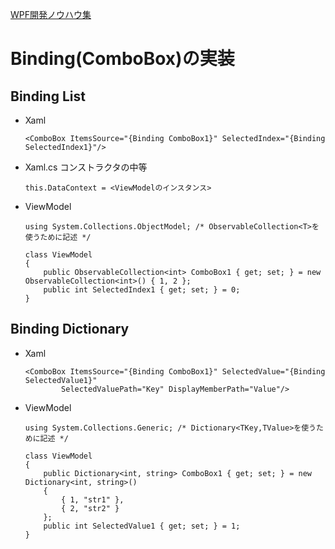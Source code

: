 [WPF開発ノウハウ集](../index.md)
# Binding(ComboBox)の実装

## Binding List

- Xaml
    ```
    <ComboBox ItemsSource="{Binding ComboBox1}" SelectedIndex="{Binding SelectedIndex1}"/>
    ```

- Xaml.cs
    コンストラクタの中等
    ```
    this.DataContext = <ViewModelのインスタンス>
    ```

- ViewModel
    ```
    using System.Collections.ObjectModel; /* ObservableCollection<T>を使うために記述 */

    class ViewModel
    {
        public ObservableCollection<int> ComboBox1 { get; set; } = new ObservableCollection<int>() { 1, 2 };
        public int SelectedIndex1 { get; set; } = 0;
    }
    ```

## Binding Dictionary

- Xaml
    ```        
    <ComboBox ItemsSource="{Binding ComboBox1}" SelectedValue="{Binding SelectedValue1}"
            SelectedValuePath="Key" DisplayMemberPath="Value"/>
    ```

- ViewModel
    ```
    using System.Collections.Generic; /* Dictionary<TKey,TValue>を使うために記述 */

    class ViewModel
    {
        public Dictionary<int, string> ComboBox1 { get; set; } = new Dictionary<int, string>() 
        { 
            { 1, "str1" }, 
            { 2, "str2" } 
        };
        public int SelectedValue1 { get; set; } = 1;
    }
    ```

